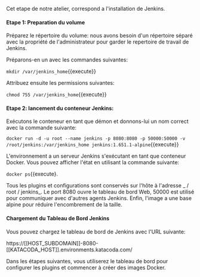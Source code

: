 Cet etape de notre atelier, correspond a l'installation de Jenkins.

#### Etape 1: Preparation du volume

Préparez le répertoire du volume: nous avons besoin d'un répertoire séparé avec la propriété de l'administrateur pour garder le repertoire de travail de Jenkins. 

Préparons-en un avec les commandes suivantes:

`mkdir /var/jenkins_home`{{execute}}

Attribuez ensuite les permissions suivantes:

`chmod 755 /var/jenkins_home`{{execute}}

#### Etape 2: lancement du conteneur Jenkins: 

Exécutons le conteneur en tant que démon et donnons-lui un nom correct avec la commande suivante:

`docker run -d -u root --name jenkins -p 8080:8080 -p 50000:50000 -v /root/jenkins:/var/jenkins_home jenkins:1.651.1-alpine`{{execute}}

L'environnement a un serveur Jenkins s'exécutant en tant que conteneur Docker. Vous pouvez afficher l'état en utilisant la commande suivante:

`docker ps`{{execute}.

Tous les plugins et configurations sont conservés sur l'hôte à l'adresse _ / root / jenkins_. 
Le port 8080 ouvre le tableau de bord Web, 50000 est utilisé pour communiquer avec d'autres agents Jenkins. Enfin, l'image a une base alpine pour réduire l'encombrement de la taille.

#### Chargement du Tableau de Bord Jenkins

Vous pouvez chargez le tableau de bord de Jenkins avec l'URL suivante:

https://[[HOST_SUBDOMAIN]]-8080-[[KATACODA_HOST]].environments.katacoda.com/

Dans les étapes suivantes, vous utiliserez le tableau de bord pour configurer les plugins et commencer à créer des images Docker.
